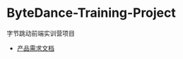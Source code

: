 # ByteDance-Training-Project
 字节跳动前端实训营项目

* [产品需求文档](https://hieh335gf9.feishu.cn/docs/doccn1HJOyb2JmWiJuirobxSyXg)

